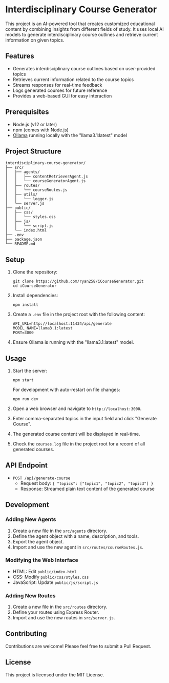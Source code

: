 # Interdisciplinary Course Generator

This project is an AI-powered tool that creates customized educational content by combining insights from different fields of study. It uses local AI models to generate interdisciplinary course outlines and retrieve current information on given topics.

## Features

- Generates interdisciplinary course outlines based on user-provided topics
- Retrieves current information related to the course topics
- Streams responses for real-time feedback
- Logs generated courses for future reference
- Provides a web-based GUI for easy interaction

## Prerequisites

- Node.js (v12 or later)
- npm (comes with Node.js)
- [Ollama](https://ollama.ai/) running locally with the "llama3.1:latest" model

## Project Structure

```
interdisciplinary-course-generator/
├── src/
│   ├── agents/
│   │   ├── contentRetrieverAgent.js
│   │   └── courseGeneratorAgent.js
│   ├── routes/
│   │   └── courseRoutes.js
│   ├── utils/
│   │   └── logger.js
│   └── server.js
├── public/
│   ├── css/
│   │   └── styles.css
│   ├── js/
│   │   └── script.js
│   └── index.html
├── .env
├── package.json
└── README.md
```

## Setup

1. Clone the repository:
   ```
   git clone https://github.com/ryan258/iCourseGenerator.git
   cd iCourseGenerator
   ```

2. Install dependencies:
   ```
   npm install
   ```

3. Create a `.env` file in the project root with the following content:
   ```
   API_URL=http://localhost:11434/api/generate
   MODEL_NAME=llama3.1:latest
   PORT=3000
   ```

4. Ensure Ollama is running with the "llama3.1:latest" model.

## Usage

1. Start the server:
   ```
   npm start
   ```
   For development with auto-restart on file changes:
   ```
   npm run dev
   ```

2. Open a web browser and navigate to `http://localhost:3000`.

3. Enter comma-separated topics in the input field and click "Generate Course".

4. The generated course content will be displayed in real-time.

5. Check the `courses.log` file in the project root for a record of all generated courses.

## API Endpoint

- `POST /api/generate-course`
  - Request body: `{ "topics": ["topic1", "topic2", "topic3"] }`
  - Response: Streamed plain text content of the generated course

## Development

### Adding New Agents

1. Create a new file in the `src/agents` directory.
2. Define the agent object with a name, description, and tools.
3. Export the agent object.
4. Import and use the new agent in `src/routes/courseRoutes.js`.

### Modifying the Web Interface

- HTML: Edit `public/index.html`
- CSS: Modify `public/css/styles.css`
- JavaScript: Update `public/js/script.js`

### Adding New Routes

1. Create a new file in the `src/routes` directory.
2. Define your routes using Express Router.
3. Import and use the new routes in `src/server.js`.

## Contributing

Contributions are welcome! Please feel free to submit a Pull Request.

## License

This project is licensed under the MIT License.
